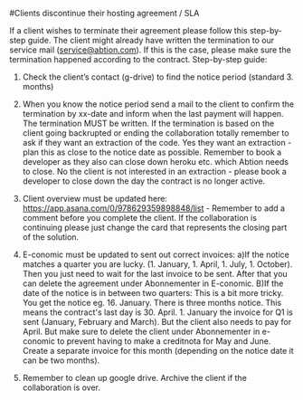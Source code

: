 #Clients discontinue their hosting agreement / SLA

If a client wishes to terminate their agreement please follow this step-by-step guide. The client might already have written the termination to our service mail (service@abtion.com). If this is the case, please make sure the termination happened according to the contract. 
Step-by-step guide: 

1. Check the client’s contact (g-drive) to find the notice period (standard 3. months)


2. When you know the notice period send a mail to the client to confirm the termination by xx-date and inform when the last payment will happen. The termination MUST be written. If the termination is based on the client going backrupted or ending the collaboration totally remember to ask if they want an extraction of the code. 
Yes they want an extraction - plan this as close to the notice date as possible. Remember to book a developer as they also can close down heroku etc. which Abtion needs to close. 
No the client is not interested in an extraction - please book a developer to close down the day the contract is no longer active. 


3. Client overview must be updated here: https://app.asana.com/0/978629359898848/list - Remember to add a comment before you complete the client. If the collaboration is continuing please just change the card that represents the closing part of the solution. 


4. E-conomic must be updated to sent out correct invoices:
 a)If the notice matches a quarter you are lucky. (1. January, 1. April, 1. July, 1. October). Then you just need to wait for the last invoice to be sent. After that you can delete the agreement under Abonnementer in E-conomic. 
 B)If the date of the notice is in between two quarters: This is a bit more tricky. You get the notice eg. 16. January. There is three months notice. This means the contract's last day is 30. April. 1. January the invoice for Q1 is sent (January, February and March). But the client also needs to pay for April. But make sure to delete the client under Abonnementer in e-conomic to prevent having to make a creditnota for May and June. Create a separate invoice for this month (depending on the notice date it can be two months).


5. Remember to clean up google drive. Archive the client if the collaboration is over. 
